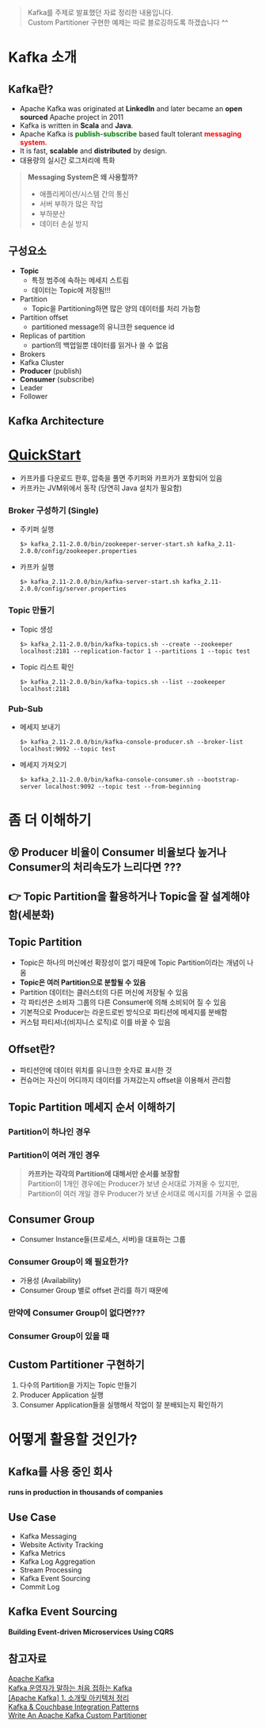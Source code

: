> Kafka를 주제로 발표했던 자료 정리한 내용입니다.  
Custom Partitioner 구현한 예제는 따로 블로깅하도록 하겠습니다 ^^


# Kafka 소개
## Kafka란?
- Apache Kafka was originated at <span style="font-weight:bold">LinkedIn</span> and later became an <span style="font-weight:bold">open sourced</span> Apache project in 2011
- Kafka is written in <span style="font-weight:bold">Scala</span> and <span style="font-weight:bold">Java</span>. 
- Apache Kafka is <span style="color:green;font-weight:bold">publish</span>-<span style="color:green;font-weight:bold">subscribe</span> based fault tolerant <span style="color:red;font-weight:bold">messaging system</span>. 
- It is fast, <span style="font-weight:bold">scalable</span> and <span style="font-weight:bold">distributed</span> by design.
- 대용량의 실시간 로그처리에 특화

> **Messaging System은 왜 사용할까?**
> - 애플리케이션/시스템 간의 통신
> - 서버 부하가 많은 작업
> - 부하분산
> - 데이터 손실 방지

## 구성요소
- **Topic**
    - 특정 범주에 속하는 메세지 스트림
    - 데이터는 Topic에 저장됨!!!
- Partition
    - Topic을 Partitioning하면 많은 양의 데이터를 처리 가능함
- Partition offset
    - partitioned message의 유니크한 sequence id
- Replicas of partition
    - partion의 백업일뿐 데이터를 읽거나 쓸 수 없음
- Brokers
- Kafka Cluster
- **Producer** (publish)
- **Consumer** (subscribe)
- Leader
- Follower

## Kafka Architecture


# [QuickStart](https://kafka.apache.org/quickstart)
- 카프카를 다운로드 한후, 압축을 풀면 주키퍼와 카프카가 포함되어 있음
- 카프카는 JVM위에서 동작 (당연히 Java 설치가 필요함)

### Broker 구성하기 (Single)

- 주키퍼 실행  
    ```shell
    $> kafka_2.11-2.0.0/bin/zookeeper-server-start.sh kafka_2.11-2.0.0/config/zookeeper.properties
    ```
- 카프카 실행  
    ```shell
    $> kafka_2.11-2.0.0/bin/kafka-server-start.sh kafka_2.11-2.0.0/config/server.properties
    ```

### Topic 만들기

- Topic 생성  
    ```shell
    $> kafka_2.11-2.0.0/bin/kafka-topics.sh --create --zookeeper localhost:2181 --replication-factor 1 --partitions 1 --topic test
    ```

- Topic 리스트 확인  
    ```shell
    $> kafka_2.11-2.0.0/bin/kafka-topics.sh --list --zookeeper localhost:2181
    ```

### Pub-Sub

- 메세지 보내기  
    ```shell
    $> kafka_2.11-2.0.0/bin/kafka-console-producer.sh --broker-list localhost:9092 --topic test
    ```

- 메세지 가져오기  
    ```shell
    $> kafka_2.11-2.0.0/bin/kafka-console-consumer.sh --bootstrap-server localhost:9092 --topic test --from-beginning
    ```

# 좀 더 이해하기
## 😵 Producer 비율이 Consumer 비율보다 높거나 Consumer의 처리속도가 느리다면 ???


## 👉 Topic Partition을 활용하거나 Topic을 잘 설계해야 함(세분화)


## Topic Partition 
- Topic은 하나의 머신에선 확장성이 없기 때문에 Topic Partition이라는 개념이 나옴
- <span style="font-weight:bold">Topic은 여러 Partition으로 분할될 수 있음</span>
- Partition 데이터는 클러스터의 다른 머신에 저장될 수 있음
- 각 파티션은 소비자 그룹의 다른 Consumer에 의해 소비되어 질 수 있음
- 기본적으로 Producer는 라운드로빈 방식으로 파티션에 메세지를 분배함
- 커스텀 파티셔너(비지니스 로직)로 이를 바꿀 수 있음

## Offset란? 
- 파티션안에 데이터 위치를 유니크한 숫자로 표시한 것 
- 컨슈머는 자신이 어디까지 데이터를 가져갔는지 offset을 이용해서 관리함

## Topic Partition 메세지 순서 이해하기
### Partition이 하나인 경우

### Partition이 여러 개인 경우

> **카프카는 각각의 Partition에 대해서만 순서를 보장함**    
Partition이 1개인 경우에는 Producer가 보낸 순서대로 가져올 수 있지만,  
Partition이 여러 개일 경우 Producer가 보낸 순서대로 메시지를 가져올 수 없음

## Consumer Group
- Consumer Instance들(프로세스, 서버)을 대표하는 그룹 

### Consumer Group이 왜 필요한가?
- 가용성 (Availability)
- Consumer Group 별로 offset 관리를 하기 때문에

### 만약에 Consumer Group이 없다면???

### Consumer Group이 있을 때

## Custom Partitioner 구현하기
1. 다수의 Partition을 가지는 Topic 만들기
2. Producer Application 실행
3. Consumer Application들을 실행해서 작업이 잘 분배되는지 확인하기

# 어떻게 활용할 것인가?

## Kafka를 사용 중인 회사

#### runs in production in thousands of companies

## Use Case
- Kafka Messaging
- Website Activity Tracking
- Kafka Metrics
- Kafka Log Aggregation
- Stream Processing
- Kafka Event Sourcing
- Commit Log

## Kafka Event Sourcing
#### Building Event-driven Microservices Using CQRS


## 참고자료
[Apache Kafka](https://kafka.apache.org/)  
[Kafka 운영자가 말하는 처음 접하는 Kafka](https://www.popit.kr/kafka-%EC%9A%B4%EC%98%81%EC%9E%90%EA%B0%80-%EB%A7%90%ED%95%98%EB%8A%94-%EC%B2%98%EC%9D%8C-%EC%A0%91%ED%95%98%EB%8A%94-kafka/)  
[[Apache Kafka] 1. 소개및 아키텍처 정리](http://epicdevs.com/17)  
[Kafka & Couchbase Integration Patterns](https://www.slideshare.net/ManuelHurtado1/kafka-couchbase-integration-patterns)  
[Write An Apache Kafka Custom Partitioner](https://howtoprogram.xyz/2016/06/04/write-apache-kafka-custom-partitioner/)